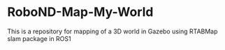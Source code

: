 # RoboND-Map-My-World
This is a repository for mapping of a 3D world in Gazebo using RTABMap slam package in ROS1
